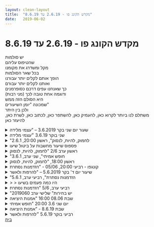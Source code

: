 ```yaml
---
layout: clean-layout
title:  "מקדש הקונג פו - 2.6.19 עד 8.6.19"
date:   2019-06-02
---
```

# מקדש הקונג פו - 2.6.19 עד 8.6.19 
יש סולמות<br> שהטיפוס עליהם<br> מקל ומשדרג את מקומנו<br> בכל שאר הסולמות<br> הופך אותם לקלים יותר עבורנו<br> ואותנו לקלים יותר עבורם<br> כך שאנחנו עפים דרכם כסופרמנים<br> ודוגמה אחת טובה לכך (מני רבות)<br> היא הסולם הזה ממש<br> שמכונה &quot;יומן השיעורים&quot;<br> ולכן בין היתר<br> משתלם לנו ביותר לקרוא כאן, להעמיק כאן, להשתפר כאן, לכתוב כאן, לשרת כאן, להיעזר כאן

<details>
                    <summary>שעור יום שני בקר 3.6.2019 – "עצמי מלידה</summary>
                    הגעתי ב: 6:33 – סיימתי ב: 8:20 – משת&#39;: יואב, אינגריד, רמי, דורית – מנחה: בן<br> אחרי זמן מה של עבודה חופשית, בן הנחה אותנו לשדרג את עצמנו באמצעות 6 דמויות שלנו:<br> 1.&nbsp;&nbsp;&nbsp;&nbsp;אני בשלב הבא או השני הבא שלי – היה לי מעורפל<br> 2.&nbsp;&nbsp;&nbsp;&nbsp;אני בילדות (לפני גיל 10) – היה לי יחסית ברור<br> 3.&nbsp;&nbsp;&nbsp;&nbsp;אני כתינוק בלידה – עורר את דמיוני, נהניתי להתחבר לדימוי הזה<br> 4.&nbsp;&nbsp;&nbsp;&nbsp;אני בעשור ה-9 או ה-10 שלי – היה לי די מעורפל, אם כי מעניין<br> 5.&nbsp;&nbsp;&nbsp;&nbsp;אני כשאני מסירה מעלי כל מחויבות וחובה – מעניין, מעט מפחיד אבל נגיש; נזכרתי במישהי שפעם אמרה שאם יהיה לה סרטן, היא לא תעשה חשבון לאף אחד ותעשה רק מה שטוב לה. יכול להתאים לזמן קצוב.<br> 6.&nbsp;&nbsp;&nbsp;&nbsp;לא זוכרת<br> בהמשך עברנו למסירות של כפפה 1 עד 4 כפפות בוזמנית. ראיתי כיצד בהדרגה אני מתקשה לקבל את הכפפה ולחלק קשב בין זו המגיעה לזו שאני שולחת. גם התעוררה בי תחושה שכמעט לא מוסרים לי מסירות – זיכרון של תחושת קיפוח ישנה מאוד.<br> לאחר מכן מעבר הדרגתי לקרב ברביעייה של 2 סוגי בעיטות והסטת ענן. מהר מאוד התעייפתי, נחלשתי מאוד, התקשיתי להשתתף והאחרים התחשבו בחולשתי ודילגו עלי והרגשתי נורא, מעורפלת מאוד.<br> בן הנחה אותנו להציע הנחיה לשלב הבא ובסוף בחר בי להנחות את האחרים. בדיעבד הבנתי שלא שמעתי שהוא הנחה אותי להמשיך את השיעור עד תומו – פשוט לא הגיע אלי. תחושה נוראית ולא נעימה. סיימתי את השיעור כשהבנתי את זה.<br> בהמשך היום לקח לי כמה שעות לחזור לתפקוד רגיל והמשכתי לעבוד עם עצמי על השיעור שלי.<br> נראה לי שעברתי &quot;ירידה לצורך עליה&quot;. <br>
                  </details><details>
                    <summary>שני בוקר 3.6.19 ״עצמי מלידה</summary>
                    שעת הגעה 06:30 <br> אני ממוקד בשדרוג העבודה הנמוכה שלי. אינגריד מצטרפת, גם בן. הנחיה לאינגריד לשנות מקום לגינת דובנוב הנחיה אליי לשמור על עירנות וכשרמי ודורית יצטרפו, לצרף אותם לשיעור. <br> שיחה חופשית מהנה עם אינגריד. מזל טוב. <br> רמי הצטרף אלינו עם הגיענו אל הגן, לפני שהבחנתי בו. את דורית לא זיהיתי כשהגיעה לגן. יש פה עוד פוטנציאל לשדרוג ברמת תשומת הלב ההיקפית שלי. <br> עבודה על שיפור הבריאות. אני מרגיש שזה מאד נכון עבורי הבוקר. נקודות ייחוס אפשריות: אני כילד, אני בעשור התשיעי לחיי, אני ברמה הבאה שלי בלימודי הקונג פו, אני כתינוק שזה עתה נולד (היו למיטב זכרוני עוד שתי נקודות שאיני זוכר כרגע) <br> התמסרות עם כפפות. לנסות לתפוס, לנסות להתחמק מהכפפה ולתפוס. הגדלת מספר הכפפות עד לארבע בעת ובעונה אחת.<br> בעיטות סיבוב לרגל, בעיטות צד לבטן. בשלב שני התחמקות מבעיטות הסיבוב והסטת ענן לבעיטות הצד. התמקדתי בעבודה עדינה. <br> היה משהו נחמד מאד במשחקונים האלו. הרגיש לי כמו שימוש מיטבי בפארק, בבוקר, בעובדה שהיינו ארבעה. <br> עבודה עם אור לבן, סיום שיעור רשמי על ידי אינגריד. <br> המשכתי, מחזק את יכולת השיעור שלי עם עצמי, החלק אחרי הסיום הרשמי. <br> בהתחלה הרגיש לי קצת לא טבעי. לאט לאט נכנסתי לזה. תרגול של פורמות. בעיטות סיבוב גבוהות, עבודה עם קשב ונשימה.<br> תוספת (בונוס) מועיל לשיעור, לי. <br> סיום שיעור 08:30<br>
                  </details><details>
                    <summary>"לחמוק, להיות, לנסוק", ראשון 20:00, 2.6.1</summary>
                    הגעתי הפעם באיחור, לאחר הליכה קצרה מצאתי את הקבוצה.<br> נכחו במקום: בועז, דניאל, דרור, יניב, עדי, קרן, ריב ובן.<br> התחלתי בסביבות שמונה.<br> התישבתי לעשות מדיטציה. בן הנחה אותי להיות בהקשבה לשיתופים של בועז, דרור, יניב, עדי וריב.<br> זה אילץ אותי להתקרב ולהישאר בעיניים פקוחות (לפחות חלק מהזמן).<br> ניסיתי להקשיב בלי להיבלע, ולשמור על איזושהי עשיה פנימית מקדמת, אך זה היה מאתגר.<br> בין היתר, ניסיתי לזהות הצלחות שהיו לי במהלך היום.<br> לאחר שהסתיימו השיתופים והשיח שהתנהל סביב זה, עברתי להיזכר בפורמה החדשה שהתחלתי ללמוד.<br> מתישהו קיבלנו חופש מלא לנהל את המשך השיעור שלנו.<br> עברנו למקום אחר, לא רחוק.<br> המשכתי עם הפורמה, ואחר כך הצטרפתי לבועז, דרור, יניב וריב להצגה בסבב, של אחת מפורמות &quot;אגרוף ארוך&quot; (כל אחד בחר לעצמו).<br> עלה בי כאב הקשור בהשוואה בין הרמה שלי לרמה של אחרים בזה, ודברים הקשורים בכך.<br> בישיבה שיתפנו בכל מני דברים, וקיבלנו התייחסויות.<br> שיתפתי לגבי חוויה של בזבוז זמן והתנהלות מגושמת שלי בכנס מסוים שהשתתפתי בו =&gt; אפשר ללמוד מדברים גם בדיאבד.<br> סיימתי בעשר.<br>
                  </details><details>
                    <summary>פספוס שיעור מחשבות על ביטול שיעו</summary>
                    היום בבוקר, במקום להקשיב להקלטה מתחום לימודי המודעות בדרך לעבודה, הקשבתי להקלטה בתחום מקצועי. הייתה לי תחושה מסוימת, שאם לא אקשיב להרצאה בנושאי מודעות, יש יותר סיכוי שלא אגיע לשיעור, שהישיבה המאוחרת תתארך. בפועל כשהישיבה התארכה והתארכה וחצתה את הקו של 8 וחצי, לא מצאתי את הכוח או המקום להגיד, היי אני פורש אני לא יכול תהיות יותר היום. אני שואל את עצמי אם הכניעה לחומרים מקצועיים בתחילת היום, הובילה גם להחלטה בסוף היום.
                  </details><details>
                    <summary>ראשון ערב 2/6 "לחמוק, להיות, לנסוק</summary>
                    השתתפו בשיעור - דניאל, קרן ואני.<br> בהנחיית בן ביצענו משימות שונות תוך הבחנה בין שלושה מצבים -<br> 1- אני יודעת איך לגשת למשימה ואיך לבצע אותה.<br> 2- יש לי מושג מסויים לגבי כוון התנועה אך איני בטוחה בדרך.<br> 3- אין לי מושג איך לגשת לביצוע המשימה.<br> <br> היה מאוד מעניין, לאחר השיעור ניסיתי להכיל את שלושת המצבים לגבי שלל משימות בפניהם ניצבתי בעבר, בהווה וגם בעתיד.<br> תוך כדי עבודה היה לי מנחם לשים לב איך משימה אחת יכולה להיות מאוד ברורה ופשוטה לביצוע לאדם אחד ולהתפס כבלתי אפשרית עבור אדם אחר.<br> כמו כן שמתי לב לשמחה פנימית וסוג של שחרור בכל פעם שבו הייתי במצב 3.<br> 3&gt;
                  </details><details>
                    <summary>"חופש אמיתי", שני ערב, 3.6.1</summary>
                    מטיילים אני, אסא וסיגל. תחושה של מצד אחד עופפות, ומצד שני סבביות. הולכים עד למגדלור.<br> <br> לפני השיעור קרב איגרוף עם אסא. בסוף אני נופל ומתגלגל בצורה כייפית. קיבלתי הצעה לא ליפול להבא.<br> <br> בימים האחרונים מלווה אותי הגיג שכזה שאומר, שכל רגע הוא חדש, ובעל אפשרות לעשות משהו טוב לעצמי. בשיעור הזה זה קצת היה שם. אמנם היו רגעים של כניסה למקום לא נעים, אבל די מהר יצאתי מהם.<br> <br> אסא שאל את שלושתנו הרבה שאלות, והיה ניסיון לענות עליהן. דוגמה לשאלה היא &quot;האם אתם עושים לפעמים משהו שאתם לא רוצים לעשות?&quot;.<br> <br> שיתפתי אותנו בזה שהרבה מהזמן מציקים לי כל מיני דברים, ושאני מגלה שלא לעשות מהם עניין זה משהו שמשחרר אותי מהם.<br> <br> לפני השיעור כתבתי כמו שיר קטן:<br> להתעייף מהסיוט<br> להתעורר אל המציאות<br> להפתח אל הקסם<br> <br> בשיעור שמתי לב שההפרעות הפנימיות שאני חווה באות כמו גלים, שבאים והולכים.<br> <br> התחלה בסביבות 20:00.<br> סיום בסביבות 22:10.<br> <br>
                  </details><details>
                    <summary>ראשון 18:00, "לחמוק, להיות, לנסוק</summary>
                    הגעתי לנקודת המפגש בסביבות 17:00. שני אנשים עברו מולי ואחד מהם זרק תיק של אישה הצידה. די באינסטנקטיביות אמרתי לו &quot;נפל לך התיק&quot;. הוא פנה אלי וחייך, לרגע הרגשתי מאויים ונעשתי דרוך. הוא אמר &quot;אני יודע שהוא נפל לי&quot;, הרים אותו, והמשיך ללכת. מכאן לקח לי כדקה לעכל את הסיטואציה הזאת ולהחליט לא להתעלם ממה ומכמה שהיא חשודה (כלומר חשודה בזה שמדובר בתיק שהרגע נגנב ורוקן). אותם אנשים כבר נעלמו משדה הראיה שלי, הלכתי מעט בכיוון שהם הלכו בו וכמו שציפיתי ראיתי את התיק זרוק בפח הקרוב. בשלב הזה התקשרתי למשטרה והסברתי להם מה שקרה, להפתעתי הם לקחו את העניין מאוד ברצינות ומהר מאוד הגיעו שני שוטרי יס&quot;ם על אופנוע ששאלו אותי כמה שאלות ואמרו לי שהם הולכים לסרוק את האזור בשביל למצוא את אותם חשודים. <br> <br> נועה וקרן הגיעו והתחלנו בשיחה מעניינת ונעימה. בהמשך בן הגיע והנחה אותנו לעלות לגשר שלמעלה ולהמשיך את השיעור שלנו באופן עצמאי. עשיתי עבודה פנימית מאוד קצרה בנושא אהבה עצמית, ובהמשך תרגלתי הליכה יחפה באזור העצים, בהתחלה בצורה רגילה, אחר כך בלי להסתכל למטה, ולבסוף בעיניים עצומות. <br> <br> בהמשך בן אסף אותנו והנחה אותנו להתקדם בשורה של נושאים, כשכל פעם אנחנו שמים לב ומתקשרים לאחרים באיזה מצב אנחנו מבין שלושה. בראשון אנחנו יודעים להגיע איך להגשים את המצב שהונחנו להגשים, בשני אנחנו לא יודעים איך להגיע למצב אבל אנחנו יודעים איך להתקדם לכיוונו, ובשלישי אנחנו לא יודעים גם איך להתקדם למצב הנ&quot;ל.<br> <br> לאחר מכן הונחנו להמשיך לעצמנו את השיעור עד שנבחר לסיים אותו. בשלב מסויים התרגול שלי כלל טיפוס על עץ (לא זוכר למה), ובן בנקודה מסויימת עצר אותי ואמר לי שזה עובר רף מסויים של הלחצת הסביבה (הייתי בנקודה שהיתה גם יחסית גלויה, וגם יכלה להיראות מבחוץ כמסוכנת. <br> בהמשך התרגול שלי שמתי דגש על הנושא של טיפול במחסומים והיבטים וגורמים מעכבים לעומת התקדמות מקסימלית במה שאפשר להתקדם בו בתוך המצב הנוכחי. אז בעקבות תשומת הלב הזאת התחלתי בסשן של תרגול כשמה שמנחה אותי זאת האסטרטגיה של טיפול בגורמים מעכבים (בעיקר הקשבתי לגירוד וכאב בעור&nbsp;&nbsp;שעלה שנוצר כתוצאה מתגובה אלרגית לגורם לא ידוע באזור) ואז המשכתי כשמנחה אותי האסטרטגיה של התקדם במה שנגיש להתקדם במצב הנוכחי (בעיקר עבדתי על חיבור לעצמי ואז לסביבה במעגל מתרחב שבסופו של דבר הכיל את כל היקום).
                  </details><details>
                    <summary>קונגפו - רביעי 20:00, 05/06 - "הזדמנות נסתרת</summary>
                    מ 18:55 עד 22:05<br> ביחד עם נעה וריב.<br> מ19:10 בערך עד 20:35 עבדנו נעה ואני בהנחייתי.<br> התחלנו בחימום קצר בו כל אחד מעביר חלק ממנו.<br> המשכנו בתרגולי בעיטות בהתחלה לבד ואח&quot;כ בזוגות כשאחד מתרגל בלימות של הבעיטות שמגיעות אליו.<br> בחרנו 4 טכניקות (כל אחד שתיים) ותרגלנו 2 מהן.<br> עברנו לקרב ממושך בהילוך איטי. זו הייתה עבודה מאד טובה. בהמשך שילבנו הפוגות קצרות בהן השתפרנו באופן עצמאי באספקט אחד או יותר של הקרב שלנו.<br> תוך כדי עבודת גמישות נעימה שוחחנו על הקרב בהיבט של אמנות הלמידה. שמנו לב למשל ששימת לב לטעויות זה מצב הרבה יותר מתקדם מבכלל לא להיות ער אליהן, כי זה מה שמאפשר לנו להשתפר בעצם.<br> עברנו לתרגול החלק הראשון של 5 החיות עם דגש להעמיק את חישת הגוף. בהמשך הייתה לנו האפשרות להמשיך את כל הפורם. זה היה מאד נעים.<br> היזכרות בהצלחות שלנו מהיום. יצירת התכוונות מועילה לקראת מחר.<br> תשומת לב לצלילים שהמים מפיקים והגדלת הרזולוציה לצלילים הרבים שמפיקים את הצליל הגדול.<br> <br> מ20:35 עד תום השיעור ביחד עם ריב.<br> התעסקנו בשאלה מה אני רוצה ליצור עם הגוף שלי בחצי השנה הקרובה? או לאיזה כושר גופני אני רוצה להגיע בפרק הזמן הזה?<br> עלה דימוי של גוף שהוא גם אתלטי וגם נינוח, רפוי וחיוני. נזכרנו ב&quot;גוף החכם&quot; שמתפתח מבפנים ושלא &quot;מלבישים&quot; עליו יכולות גופניות.<br> עזרה נהדרת שריב הגיש לשנינו בנושא אינטראקציות עם אנשים. <br> תשומת לב שיש לי מעין חוזה (כתוב או בעל פה) עם כל אחד ואחת. לא משנה אם זה מישהו קרוב או סתם אחד שאני פוגש ברחוב. החוזים שלנו לא בהכרח זהים. מצידי אני יכול לוודא שהחוזה שלי איתו יהיה ברור לחלוטין.<br> בהרגשה של נחיתות מול אדם או גוף כלשהו, הפרדה בין האדם לבין אותו דבר השייך לו מסייעת לראות את המציאות כפשוטה.<br> <br> לאחר שהשיעור הסתיים היה לי נחמד לשים לב שנושאים שהתמודדתי איתם במהלך היום ושהיו בהם גם כמה התקדמויות, קיבלו תמיכה ועזרה בשיעור עצמו.<br> <br> שיעור עשיר, מועיל ונהדר! תודה!
                  </details><details>
                    <summary>שיעור יום ד' בקר 5.6.2019 – "להרפות ולאשר</summary>
                    הגעתי סביב 6:30 לנק&#39; המפגש, היו שם יואב ותרצה. התחלנו את השיעור הרשמי ב-6:35 וסיימנו סביב 8:15. נפרדתי מתרצה ויואב ב-8:35.<br> מבחינתי השיעור הזה התכתב עם השיעור של יומיים קודם, ביום שני. במידה רבה הוא היווה את ה&quot;עליה&quot; שלאחר ה&quot;ירידה&quot; שחוויתי ביום שני. <br> השיעור הכיל הרבה הנאה, רוגע, רגעים עוצמתיים של אושר מעצם האינטראקציה עם יואב ותרצה. ערכתי צילום וירטואלי של חוויית האושר הזו ושמתי לי כמטרה ללמוד לייצר ולחוות אותה גם בעצמי, ללא תלות באחרים כי גיליתי עד כמה ההוויה הזו מאפשר להיות בבחירה ולא בתגובה, שדברים שבמצב רוח &quot;רגיש&quot; היום גורמים לי עצב, דכדוך, שאת נפש, הפכו בעיניי לחלק ממכלול יפה ומואר –זה מאוד הזכיר לי מצב של התאהבות, שבו הכל נצבע בוורוד. תהיתי בזמן אמת אם זו אשליה או אמת והבנתי שהאמת איננה תלויה במבט שלי, אלא שאני יכולה לבחור לראות בה את הכיעור, רוע וכו&#39;, או את היופי היחסי – כי לאמת אין רגש.<br> בתחילת השיעור הנחיתי את יואב להוביל אותנו למקום לפי בחירתו. שמתי לב להיסוסים ולשינויי בחירה אצלו תוך כדי הליכה, ואהבתי את העצם תהליך החקירה שלו. כשהגענו לחלק העליון של גן דובנוב בהובלתו חזרתי להנחות וביקשתי לזוז בכמה מטרים כדי לדייק את המקום היותר מתאים לפי תחושתי – הצלחתי להמשיך הלאה מעבר לביקורתיות העצמית על היותי קטנונית ונצמדתי לתחושה מובהקת של דיוק.<br> תחילה הכנו את הגוף לעבודה, עברנו לתרגול כושר פיזי וא&quot;כ לתרגול בעיטות. השלב הבא היה לדמיין מצב של קרב בו אני הופכת ל&quot;מכונת בעיטות&quot;, כלומר יוצר מרחב בטוח מסביבי בזכות הבעיטות שלי לכל מיני כיוונים, תוך כדי תנועה. לאחר מכן, בשיחה החופשית על התרגול, יואב ציין שעצם נוסח ההנחיה שלי עורר בו התנגדות אבל שהוא לא נתן לזה לחסום אותו. לקחתי את זה כ&quot;פוינטר&quot; לניסוח לא מדוייק מספיק וניסחתי מחדש ועברנו לסבב נוסף. הצלחתי ליהנות מזה. גם עלה בשיחה שחוויתי מאמץ פיזי גדול כמו בשיעור ביום שני, כשלרגע חוויתי מעין אפיסת כוחות. כשהתבוננתי בזה ראיתי שאני משווה סיטואציית קרב למצב הישרדות רגעי שבו אני מצמצמת את הנשימה ו&quot;שופכת&quot; כוחות, עד ל&quot;גמר המלאי&quot;. תוך כדי התרגול הנחיתי את עצמי לנוח ואז ראיתי שמתעוררת בי התנגדות עזה למנוחה כי לנוח זה להתבטל ולבזבז זמן. בשיחה החופשית ציינתי שאני רוצה לנטרל את המשוואה הזו. השיחה מאוד הועילה לי וגם נהניתי ממנה, היא אפשרה לי ללמוד.<br> לאחר האימון הפיזי (לאחר תרגיל מתיחה בהנחייתה של תרצה) שינינו מיקום והתחלנו לצעוד לכיוון רח&#39; אבן גבירול, תוך שיחה חופשית. בחרתי במסלול שעובר בין הסמטאות המקבילות לאבן גבירול והגענו לגן ירק קהילתי. עצרנו והתמסרנו להנאה להתבונן בצמחים, יואב ואני זיהינו את הצמחים, תרצה נגע בהם והריחה אותם. הייתה שם הנאה של חבורת ילדים – יקרת ערך ומדהימה.<br> צעדנו לקפה ארומה והמשכנו בשיחה חופשית במסגרת השיעור עד השעה 8:15 בערך (לא שמתי לב לשעון ובשעה 8:35 נזכרתי במגבלת הזמן ששכחתי ממנה). היה מדהים, כל אחד שיתף במשהו שהיה מלמד, מעניין ומעשיר.<br> הודיתי לתרצה ויואב על נוכחותם המעצימה.<br> הצלחתי להרפות ולאשר.<br>
                  </details><details>
                    <summary>"הזדמנות נסתרת", רביעי ערב, 5.6.1</summary>
                    טיול עם קרן:<br> <br> בנקודת המפגש בהתחלה לבד, ניגשתי אל עצמי כאל חיה קטנה, בדגש על עדינות.<br> זה פתח מעט פתח לשיעור להתחיל.<br> ביצעתי תנועות ותרגילים.<br> נהנתי מתנועה חופשית במרחב.<br> <br> קרן הגיעה חצי שעה אחרי בערך, סביב 17:30.<br> <br> הקראנו בקול את ההנחיות לשיעור, ושוחחנו מעט אודותן.<br> <br> באיזשהו שלב הגענו למצב שבו ההנחיה היא שכל פעם מישהו מנחה, והוא גם מוביל את ההליכה לאן שבא לו, והשני יכול להחליפו בתפקיד בכל עת.<br> <br> הלכנו לכיוון מערב על שד&#39; בן גוריון, ופנינו שמאלה לרחוב לא רחוק מנקודת המפגש. <br> <br> כמה דברים שזכורים לי מהטיול:<br> ~להביט בפיסה על הארץ, ולדמות שהיא עולם ומלואו, בעל חשיבות ועניין.<br> ~להתייחס אל עצמי כמו אל ילד, כמו שהיינו מתייחסים לילד.<br> ~להרגיש שהגענו ליעד, זהו היעד, לחוש אותו, להנות ממנו.<br> ~לראות את היופי של המקום הזה, גם קצת כאילו אנחנו בחו&quot;ל עכשיו.<br> ~לבחור שם לפרח מסויים.<br> ~לראות את עצמנו מגיעים הביתה אחרי השיעור ולדמיין כניסה שמיטיבה איתנו.<br> <br> אני זוכר שבחלק מהטיול הייתה תחושה של כמו &quot;הגעתי&quot; כזה, שזה זה, זה הדבר. במובן של אין צורך ביותר מזה.<br> <br> סיום השיעור על גג גן העיר, כל אחד עם עצמו. ב19:29.
                  </details><details>
                    <summary>> > היו כמה פעמים בשיעו</summary>
                    בהם הבטתי בקרן במטרה לראות אותה, לראות איך היא מרגישה (בעקבות משהו שנכלל בהנחיות לשיעור שלנו). ברגעים מסויימים באמת יכולתי להבחין במצב רוחה. זה היה כיף להפנות ככה את התשומת לב שלי לבן אדם אחר.
                  </details><details>
                    <summary>רביעי ערב, 5/6 "הזדמנות נסתרת</summary>
                    שיעור בהנחיית בועז.<br> תרגלנו בעיטות ובלימות במגוון דרכים.<br> קרב איטי מאוד עם איפשור של עצירות, היה מאוד מועיל ומהנה.<br> התמודדות עם נסיון לא לעשות תנועה מסויימת שחוזרת על עצמה וברור לי שהיא ממש לא טובה.<br> נדמה שיש לה רצון משלה, לתנועה הלא רצויה.<br> היה לי שיעור נעים מאוד.<br> תודה3&gt;
                  </details><details>
                    <summary>"יש בחירות" שלישי ערב 2019060</summary>
                    הגעה 21:05 ;<br> אורי וירון כבר במיקום ומתאמנים. <br> אורי מהמם עם המקל שלו. <br> <br> נבחר שלוש מטרות לשיעור :<br> 1. תנועתיות רבה.<br> 2. שידרוג באומנות הלחימה.<br> 3. מלאות מהשיעור - הנאה רבה.<br> <br> מתחיל עם עבודה גופנית. פתיחת שיעור טובה לי. <br> מעבר על המטרות - הישים .<br> <br> עבודה עם הנחיה שמגיעה לכולנו מאחד המשתתפים ומשמשת את כולנו. כל אחד איך ששמע אותה עם החופש לבצע אותה ולברוא את השיעור שלו.<br> הנחיות שעוברות דרך דרור&nbsp;&nbsp;( עבודה על ההנחיה השקטה ממטרותי )<br> <br> ידע בנושא העברת הנחיה:<br> נתרגל בחופשיות פורמות שונות -- &gt; ״שונות״ יכול להתחלף בכרצוננו&nbsp;&nbsp;על מנת להביא עוד רמה של אפשרות.<br> מעבר ועצירה - אפשר תמיד לעבוד על משהו ״מעברי״ שכזה במקום לחשוב/לקבל את ההנחיה. לדוגמה מהשיעור ״הזזות״, קרב מחליפים כל דקה.<br> תמיד אפשר לעצור את העבודה. ולעבור לעבודה אחרת.<br> <br> סיום שיעור שיתוף מטרה אחת וכמה הצלחתי בה.<br> שיתוף שלי : תנועתיות 8 <br> עבודה נוספת עם מתקנים.<br> <br> התקדמות במטרות:<br> <br> 1. ההנחיה הנינוחה - התקדמות רבה + תרגול.<br> 2. תנועתיות - עבודה נפלאה.<br> 3. הקרב המצחיק:&nbsp;&nbsp;עבודה על מוגנות + עבודה עם דמיון (קידום )<br> 4. פרנסה - לא נגעתי באימון זה.<br> 5. הדרור - הקשבה לסובבים ולי. עבודה על הקשבה לכולם כולל דרור. לא להשאיר את דרור בחוץ שמפעילים את הקשב. <br>  .. תרגול מעניין שכזה להכליל את עצמי עם כולם. משהו בהנחייה של בן עזרה בתרגול הדבר.<br> 6. ההשבחה - עבודה על הנאה לאחר תנועה עזרה להנות מהגוף יותרת תחושות נפלאות.<br> 7. שלמות החסרנות - ביצבץ לו ארוע שכזה. סימנתי על האף של אורית לאחר שטען שזה היה חזק מיד קפצתי שלא. <br> &nbsp;&nbsp;הרמה המבוקשת ליהות מסוגל לזהות לא בדיעבד. ( למרות שאני צודק . :p ) <br>
                  </details><details>
                    <summary>שבת 08.06 16:00 "אמנות היציאה</summary>
                    <br> א) אני סקרן למרות שאין לי מוטיבציה לכך בימי שבת, האם אצליח לרצות להקדים לשיעור שלי ואף להשתמש בזמן הזה באופן איכותי.<br> אולי הסוד הוא לתכנן את זה כבר עכשיו.<br> <br> ב) בסוף השיעור תרגלתי אחרי 9 הסבבים ריקוד ואחר כך אהבה עצמית. זה היה טוב מאד. אלו לא פחות חשובים לי מ&quot;אירובי&quot; &quot;ספורט&quot; ו&quot;מיינדפולנס/הרגעה&quot; שזכו לפופולריות רבה בתודעה שלי.<br> <br> ג) במהלך הסבבים חוויתי רגעים של הנאה. למשל בתרגיל שבו מנסים להתאמן כך שתוכל להמשיך הרבה שעות. או עמידה ושורשים לקרקע.<br> <br> ד) עשיתי התקדמות בלעבוד לבד.<br> <br> לפני השיעור - קושי להגיע בזמן, העדר מוטיבציה לשינוי בנושא, רעיונות לערכים שהייתי רוצה ליישם בחיי ללא קשר לרגש רגעי - <br> פתיחות לחוויה, ביטוי, אומץ, מחויבות לרווחתי.<br> <br> 9 הקטעים-<br> 1) שיחה על מה היינו רוצים להשתפר<br> 2) לצאת מהראש וחישה (כולל הליכה בהילוך איטי)<br> 3) עמידה בהשראת פילאטיס ואז -<br> לתרגל עם עצמך רוגע וערנות.<br> הטכניקה שבחרתי - לתת משמעות פרשנית לכל מיני גירויים בהווה. למשל - השלט הזה הושתל כאן על ידי מישהו. הכאב בכתף זה שדר חייזרי. לרתום את הדמיון (שממילא פועל כל הזמן) לטובת המיקוד בגירויים. <br> 4) רגליים שורשים בקרקע ובעיטות<br> 5) טקס שמש ריפוי הגב<br> 6) להתאמן עם נוכחות של אחרים מדומיינים<br> 7) להתאמן ככה שתוכל להמשיך המון שעות (אגרופים עדינים, מתיחות עדינות)<br> 8) דברים טובים שקרו לי השבוע מהדמיון או מציאות <br> 9) שיפור היכולת להתאמן לבד דרך דיבור על קשיים וגלגלי הצלה<br> <br>
                  </details><details>
                    <summary>יום שני 3.6 20:00 "חופש אמיתי</summary>
                    שיעור מופלא&nbsp;&nbsp;יחד עם אסא וישי. <br> פעם ראשונה שיצא לי להיות במיקום שהגענו אליו, והיה שם תחושה שנכנסנו למין בועת קסם שכזו. <br> רצון לדייק את הנוחות שלי, והסכמה להוציא את זה החוצה זה היה מאתגר ועם זאת הרגשתי בכל פעם שעשיתי את זה שיש לי ולזה מקום וזה היה מרחיב ונעים מאד. <br> שאלות שאסא שאל הזכירו לי דברים שאני יודעת ועושה באופן טבעי, וזה הרגיש קצת כמו ליטוש של יהלום שכבר קיים אצלי, זה היה מאד חזק. <br> <br> - תחושת המוגנות שלי בעולם<br> - תחושת החופש שלי בעולם <br> - שלל אפשרויות ריפוי שקיימות בי<br> - ההסכמה להיות אני בעולם <br> <br> תודה היה לי שיעור מופלא :)
                  </details><details>
                    <summary>שבת 8.6.19 - "אמנות היציאה</summary>
                    ערכנו תשעה סבבים של 10 דקות הדרכה, כל פעם ע&quot;י אחד משלושתנו (אלון, הדר ואנוכי).<br> <br> שמתי לי למטרה לשיעור להתמקד בלהיות עם החוויה במקום בתוך הראש, ולהנות.<br> <br> בזמן ההליכה למקום התרגול, פתחתי את הלב כלפי החברים לשיעור, תוך דמיון של קרן אור ירוקה, וזה גרם לי לתחושה נעימה של נינוחות וקרבה כלפיהם.<br> <br> עשינו צעידה (מוזרה אם בא לנו) בסלו מושן תוך הרפיה ותשומת לב לחוויה בגוף. הרוח החזקה עזרה לי להיות מפוקס על התחושות. כל כמה שניות דיווחנו בקול רם בין 0 ל-10 כמה אנחנו בתוך הראש מול בחוויה החיצונית הגופנית העכשווית. הייתי סביב ה-4-5-6 כמעט כל הזמן. המשכנו תוך כדי סימון בעיטות זה על זה.<br> <br> דמיינו שיש בינינו כדור אנרגיה מרפאה שאנחנו טוענים מהשמש, ומזרימים אל איזור בגוף שמבקש ריפוי. שאלנו את האיזור אם יש לו בקשות מאיתנו שיתמכו בריפויו. פרקי הידיים שלי אמרו שאשתמש בהם בעדינות ואתן להם לנוח, ואחכה עד שאתקן את הגיטרה שמקשה עליהם.<br> הודינו לשמש ולגוף שלנו על יכולות הריפוי שלהם, ונטענו מהשמש ישירות - בחום וברוגע ועונג.<br> <br> שיתפנו בחוויות נעימות שקרו לנו השבוע או שהיינו רוצים שיקרו.<br> <br> דיווחנו &quot;שמחה&quot; כאשר משהו נעים עובר בתודעה שלנו ו&quot;כאב&quot; כשלא נעים. שמחתי לשים לב שרוב התרגיל הייתי בשמחה וגם שמחתי בשמחתם של החברים.<br> <br> התאמנו בלבצע תרגילים פשוטים באופן שנוכל להתמיד בהם במשך שעה - כלומר בצורה שנעימה ונכונה לגוף.<br> <br> השתרשנו היטב עם הרגליים באדמה ותרגלנו בעיטות תוך כדי שמירה על ההשתרשות. זה היה לי משמעותי, הרגשתי שהבעיטות טובות ויציבות.<br> <br> דמיינו אנשים נוספים איתם אנחנו מתאמנים פיזית. נתתי אגרופים באוויר לאנשים שדמיינתי עומדים מולי בטור.<br> <br> דיברנו על קשיים ופתרונות שיכולים לצוץ בחלק השיעור שבו אנחנו מתאמנים לבד (או בכלל כשאנחנו מתאמנים על משהו לבד). הצעתי לדמיין את התרגול כמהנה, לחשוב על תגמול כגון פיצה, לדמיין שמשלמים לי על ביצוע התרגול, להיזכר למה אני עושה אותו, להנות ממנו.<br> <br> אחרי הסבב הצעתי שנרקוד לשירים שאנחנו מדמיינים, והתחלתי לבדי, שזה היה תרגיל מעניין בשחרור וביצירת כיף לעצמי תוך התגברות על מבוכה ומוסכמות חברתיות. זה הרגיש נעים לגוף ולנפש וגם הייתי גאה בעצמי כשעברו אנשים וחייכתי אליהם תוך כדי ריקוד.<br> <br>
                  </details><details>
                    <summary>רביעי בוקר 5.6.19 ״להרפות ולאשר</summary>
                    שעת הגעה 06:30. הנחיות דרך אינגריד. מעבירה אליי את שינוי המיקום. <br> שינוי מיקום בנתיב חדש. היה לי יעד בראש, אבל איכשהו במעבר דרך הגינה הרגשתי שהמקום מתאים יותר ואפשרתי לעצמי לזרום.<br> תרגול של חיזוק הגוף - תרגול אינטנסיבי. אני נמנע מלספור, קשוב לגוף. <br> מדי פעם סופר כדי לבחון אם מסייע לי להגביר את האינטנסיביות.<br> קרבות דמיוניים, החלפה של היריבים שלי במהלך הקרבות. <br> עלו לי כמה נושאים שארצה לשפר ולחזק. (מעבר בין רגליים ברצף בעיטות, סדרה של חבטות, עבודה על חלק גוף תחתון של היריב)<br> תרגול שאינגריד נתנה לו כינוי של ״מכונת בעיטות״ יצר אצלי איזו התנגדות, החלטתי לנסות ולראות מה יוצא. להפתעתי יצא תרגול אינטנסיבי ומקדם.<br> ניהול אנרגיה בעת קרב, <br> שיחה ושיתוף קצרים. מזהה שהאתגרים שלי כרגע הם בתחום של ראיה היקפית מול שמירה על פוקוס על היריב, נינוחות (אך לא רפיון) עבודה אינטנסיבית של הגנה או התקפה שבה הנשימה מתאימה את עצמה אל מול רגעים של הפסקות.<br> עבודה על גמישות. עד כה שיעור אינטנסיבי, תחושה גופנית מצוינת. <br> שינוי מיקום לארומה, שיחה חופשית. קשב. שיתוף בזיהוי שלי של קול פנימי, שברגע שאני ״מעז״ לנוח, ישר מפעיל בי רגשי אשמה. ״היית אמור לעשות משהו (מועיל) עכשיו...״ לאחרונה אני פשוט מזהה אותו יותר בקלות.<br> סיום שיעור ב 08:30 בערך.
                  </details><a href="javascript:history.back()">בית</a>